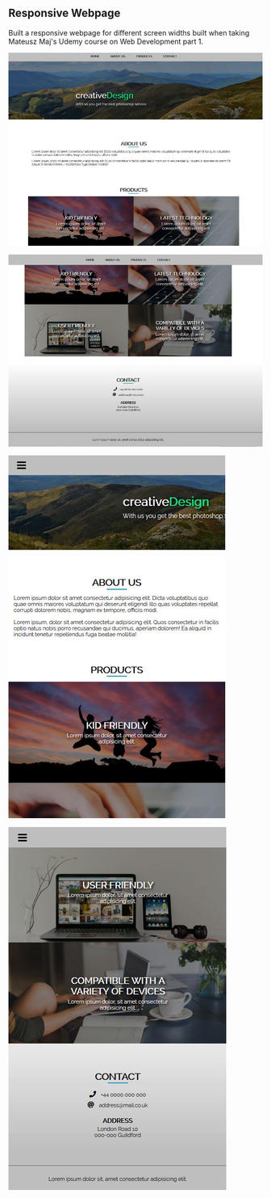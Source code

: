 ## Responsive Webpage

Built a responsive webpage for different screen widths built when taking Mateusz Maj's Udemy course on Web Development part 1.

![](screenshots/Capture_1.JPG)

![](screenshots/Capture_2.JPG)

![](screenshots/Capture_3.JPG)

![](screenshots/Capture_4.JPG)